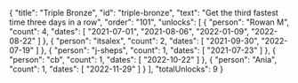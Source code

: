 {
  "title": "Triple Bronze",
  "id": "triple-bronze",
  "text": "Get the third fastest time three days in a row",
  "order": "101",
  "unlocks": [
    {
      "person": "Rowan M",
      "count": 4,
      "dates": [
        "2021-07-01",
        "2021-08-06",
        "2022-01-09",
        "2022-08-22"
      ]
    },
    {
      "person": "itsalex",
      "count": 2,
      "dates": [
        "2021-09-30",
        "2022-07-19"
      ]
    },
    {
      "person": "j-sheps",
      "count": 1,
      "dates": [
        "2021-07-23"
      ]
    },
    {
      "person": "cb",
      "count": 1,
      "dates": [
        "2022-10-22"
      ]
    },
    {
      "person": "Ania",
      "count": 1,
      "dates": [
        "2022-11-29"
      ]
    }
  ],
  "totalUnlocks": 9
}